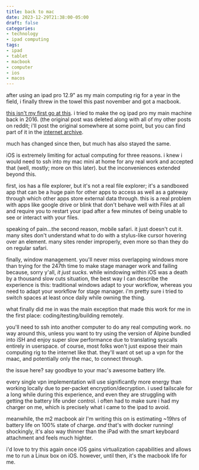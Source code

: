 ```yaml
---
title: back to mac
date: 2023-12-29T21:38:00-05:00
draft: false
categories:
- technology
- ipad computing
tags:
- ipad
- tablet
- macbook
- computer
- ios
- macos
---
```


after using an ipad pro 12.9" as my main computing rig for a year in the field,
i finally threw in the towel this past november and got a macbook.

[this isn't my first go at
this](https://old.reddit.com/r/apple/comments/4db0ce/so_i_used_the_129_ipad_pro_as_a_computer_for_two/).
i tried to make the og ipad pro my main machine back in 2016. (the original
post was deleted along with all of my other posts on reddit; i'll post the
original somewhere at some point, but you can find part of it in the
[internet
archive](https://web.archive.org/web/20230605081227/https://www.reddit.com/r/apple/comments/4db0ce/so_i_used_the_129_ipad_pro_as_a_computer_for_two/).

much has changed since then, but much has also stayed the same.

iOS is extremely limiting for actual computing for three reasons. i knew i would
need to ssh into my mac mini at home for any real work and accepted that (well,
mostly; more on this later). but the inconveniences extended beyond this.

first, ios has a file explorer, but it's not a real file
explorer; it's a sandboxed app that can be a huge pain for other apps to access
as well as a gateway through which other apps store external data through. this
is a real problem with apps like google drive or blink that don't behave well
with Files at all and require you to restart your ipad after a few minutes of
being unable to see or interact with your files.

speaking of pain...the second reason, mobile safari. it just doesn't cut it.
many sites don't understand what to do with a stylus-like cursor hovering over
an element. many sites render improperly, even more so than they do on regular
safari.

finally, window management. you'll never miss overlapping windows more than
trying for the 247th time to make stage manager work and failing because, sorry
y'all, _it just sucks_. while windowing within iOS was a death by a thousand
slow cuts situation, the best way I can describe the experience is this:
traditional windows adapt to your workflow, whereas you need to adapt your
workflow for stage manager. i'm pretty sure i tried to switch spaces at least
once daily while owning the thing.

what finally did me in was the main exception that made this work for me in the
first place: coding/testing/building remotely.

you'll need to ssh into another computer to do any real computing work. no way
around this, unless you want to try using the version of Alpine bundled into iSH
and enjoy super slow performance due to translating syscalls entirely in
userspace. of course, most folks won't just expose their main computing rig to
the internet like that. they'll want ot set up a vpn for the maac, and
potentially only the mac, to connect through.

the issue here? say goodbye to your mac's awesome battery life.

every single vpn implementation will use significantly more energy than working
locally due to per-packet encryption/decryption. i used tailscale for a long
while during this experience, and even they are struggling with getting the
battery life under control. i often had to make sure i had  my charger on me,
which is precisely what i came to the ipad to avoid.

meanwhile, the m2 macbook air I'm writing this on is estimating ~19hrs of
battery life on 100% state of charge. _and_ that's  with docker running!
shockingly, it's also way thinner than the iPad with the smart keyboard
attachment and feels much highter.

i'd love to try this again once iOS gains virtualization capabilities and allows
me to run a Linux box on iOS. however, until then, it's the macbook life for me.
